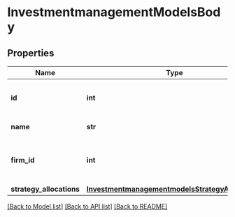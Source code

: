 # InvestmentmanagementModelsBody

## Properties
Name | Type | Description | Notes
------------ | ------------- | ------------- | -------------
**id** | **int** | Unique ID for this model object | [optional] 
**name** | **str** | Name for the model | [optional] 
**firm_id** | **int** | Id of the firm this model is associated with | [optional] 
**strategy_allocations** | [**InvestmentmanagementmodelsStrategyAllocations**](InvestmentmanagementmodelsStrategyAllocations.md) |  | [optional] 

[[Back to Model list]](../README.md#documentation-for-models) [[Back to API list]](../README.md#documentation-for-api-endpoints) [[Back to README]](../README.md)

